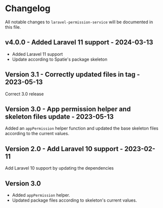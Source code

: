 # Changelog

All notable changes to `laravel-permission-service` will be documented in this file.

## v4.0.0 - Added Laravel 11 support - 2024-03-13

- Added Laravel 11 support
- Update according to Spatie's package skeleton

## Version 3.1 - Correctly updated files in tag - 2023-05-13

Correct 3.0 release

## Version 3.0 - App permission helper and skeleton files update - 2023-05-13

Added an `appPermission` helper function and updated the base skeleton files according to the current values.

## Version 2.0 - Add Laravel 10 support - 2023-02-11

Add Laravel 10 support by updating the dependencies

## Version 3.0

- Added `appPermission` helper.
- Updated package files according to skeleton's current values.
